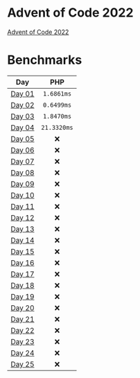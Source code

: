 # Advent of Code 2022

[Advent of Code 2022](https://adventofcode.com/2022)

# Benchmarks

| Day | PHP |
|:-------------:|:-------------:|
| [Day 01](Day_01) | `1.6861ms` |
| [Day 02](Day_02) | `0.6499ms` |
| [Day 03](Day_03) | `1.8470ms` |
| [Day 04](Day_04) | `21.3320ms` |
| [Day 05](Day_05) | :x: |
| [Day 06](Day_06) | :x: |
| [Day 07](Day_07) | :x: |
| [Day 08](Day_08) | :x: |
| [Day 09](Day_09) | :x: |
| [Day 10](Day_10) | :x: |
| [Day 11](Day_11) | :x: |
| [Day 12](Day_12) | :x: |
| [Day 13](Day_13) | :x: |
| [Day 14](Day_14) | :x: |
| [Day 15](Day_15) | :x: |
| [Day 16](Day_16) | :x: |
| [Day 17](Day_17) | :x: |
| [Day 18](Day_18) | :x: |
| [Day 19](Day_19) | :x: |
| [Day 20](Day_20) | :x: |
| [Day 21](Day_21) | :x: |
| [Day 22](Day_22) | :x: |
| [Day 23](Day_23) | :x: |
| [Day 24](Day_24) | :x: |
| [Day 25](Day_25) | :x: |
